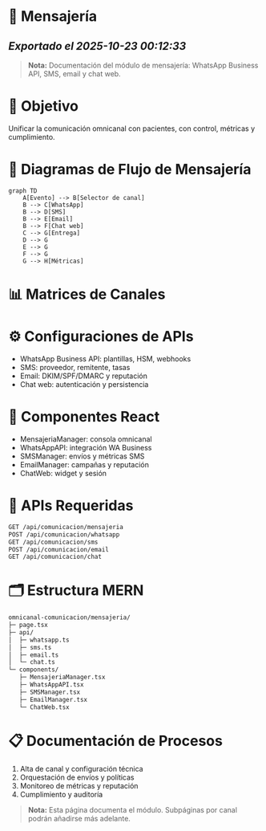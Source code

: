 # 💬 Mensajería
*Exportado el 2025-10-23 00:12:33*
---

> **Nota:** Documentación del módulo de mensajería: WhatsApp Business API, SMS, email y chat web.

# 🎯 Objetivo

Unificar la comunicación omnicanal con pacientes, con control, métricas y cumplimiento.

# 🔄 Diagramas de Flujo de Mensajería

```mermaid
graph TD
    A[Evento] --> B[Selector de canal]
    B --> C[WhatsApp]
    B --> D[SMS]
    B --> E[Email]
    B --> F[Chat web]
    C --> G[Entrega]
    D --> G
    E --> G
    F --> G
    G --> H[Métricas]
```

# 📊 Matrices de Canales

<!-- Bloque no procesado: table -->

# ⚙️ Configuraciones de APIs

- WhatsApp Business API: plantillas, HSM, webhooks
- SMS: proveedor, remitente, tasas
- Email: DKIM/SPF/DMARC y reputación
- Chat web: autenticación y persistencia
# 🧩 Componentes React

- MensajeriaManager: consola omnicanal
- WhatsAppAPI: integración WA Business
- SMSManager: envíos y métricas SMS
- EmailManager: campañas y reputación
- ChatWeb: widget y sesión
# 🔌 APIs Requeridas

```bash
GET /api/comunicacion/mensajeria
POST /api/comunicacion/whatsapp
GET /api/comunicacion/sms
POST /api/comunicacion/email
GET /api/comunicacion/chat
```

# 🗂️ Estructura MERN

```bash
omnicanal-comunicacion/mensajeria/
├─ page.tsx
├─ api/
│  ├─ whatsapp.ts
│  ├─ sms.ts
│  ├─ email.ts
│  └─ chat.ts
└─ components/
   ├─ MensajeriaManager.tsx
   ├─ WhatsAppAPI.tsx
   ├─ SMSManager.tsx
   ├─ EmailManager.tsx
   └─ ChatWeb.tsx
```

# 📋 Documentación de Procesos

1. Alta de canal y configuración técnica
1. Orquestación de envíos y políticas
1. Monitoreo de métricas y reputación
1. Cumplimiento y auditoría
> **Nota:** Esta página documenta el módulo. Subpáginas por canal podrán añadirse más adelante.

